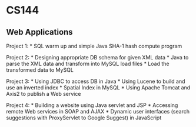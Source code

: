 # CS144

## Web Applications

Project 1: 
	* SQL warm up and simple Java SHA-1 hash compute program

Project 2: 
	* Designing appropriate DB schema for given XML data
	* Java to parse the XML data and transform into MySQL load files
	* Load the transformed data to MySQL

Project 3: 
	* Using JDBC to access DB in Java
	* Using Lucene to build and use an inverted index
	* Spatial Index in MySQL
	* Using Apache Tomcat and Axis2 to publish a Web service

Project 4: 
	* Building a website using Java servlet and JSP
	* Accessing remote Web services in SOAP and AJAX
	* Dynamic user interfaces (search suggestions with ProxyServlet to Google Suggest) in JavaScript 